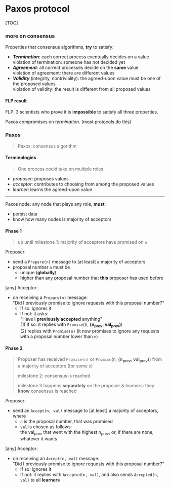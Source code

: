 # Paxos protocol

[TOC]

### more on consensus

Properties that consensus algorithms, **try** to satisfy:

* ***Termination***: each correct process eventually decides on a value<br/>violation of termination: someone has not decided yet
* ***Agreement***: all correct processes decide on the **same** value<br/>violation of agreement: there are different values
* ***Validity*** (integrity, nontriviality): the agreed-upon value must be one of the proposed values<br/>violation of validity: the result is different from all proposed values

#### FLP result

FLP: 3 scientists who prove it is **impossible** to satisfy all three properties.

Paxos compromises on *termination*. (most protocols do this)

### Paxos

> Paxos: consensus algorithm

#### Terminologies

> One process could take on multiple roles

* *proposer*: proposes values
* *acceptor*: contributes to choosing from among the proposed values
* *learner*: learns the agreed-upon value

---

Paxos node: any node that plays any role, **must**:

* persist data
* know how many nodes is majority of acceptors

#### Phase 1

> up until milestone 1: majority of acceptors have promised on `n`

Proposer:

* send a `Prepare(n)` message to [at least] a majority of acceptors
* proposal number `n` must be
  * unique (**globally**)
  * higher than any proposal number that **this** proposer has used before

[any] Acceptor:

* on receiving a `Prepare(n)` message:<br/>"Did I previously promise to ignore requests with this proposal number?"
  * If so: ignores it
  * If not: it asks:<br/>"Have I **previously accepted** anything"<br/>(1) If so: it replies with `Promise`(n, **(n<sub>prev</sub>, val<sub>prev</sub>)**)<br/>(2) replies with `Promise(n)` (it now promises to ignore any requests with a proposal number lower than `n`)

#### Phase 2

> Proposer has received `Promise(n)` or `Promise`(n, **(n<sub>prev</sub>, val<sub>prev</sub>)**) from a majority of acceptors (for some `n`)
>
> milestone 2: consensus is reached
>
> milestone 3 happens **separately** on the proposer & learners: they **know** consensus is reached

Proposer:

* send an `Accept(n, val)` message to [at least] a majority of acceptors, where
  * `n` is the proposal number, that was promised
  * `val` is chosen as follows:<br/>the val<sub>prev</sub> that went with the highest n<sub>prev</sub>, or, if there are none, whatever it wants

[any] Acceptor:

* on receiving an `Accept(n, val)` message:<br/>"Did I previously promise to ignore requests with this proposal number?"
  * If so: ignores it
  * If not: it replies with `Accepted(n, val)`, and also sends `Accepted(n, val)` to all **learners**

